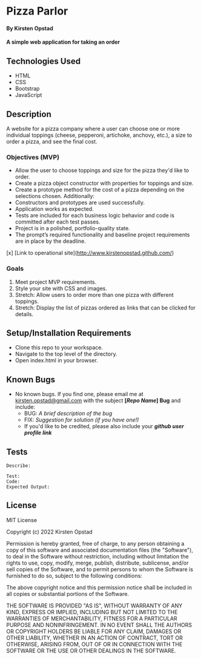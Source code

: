 # Pizza Parlor

#### By Kirsten Opstad

#### A simple web application for taking an order

## Technologies Used

* HTML 
* CSS 
* Bootstrap
* JavaScript

## Description

A website for a pizza company where a user can choose one or more individual toppings (cheese, pepperoni, artichoke, anchovy, etc.), a size to order a pizza, and see the final cost.

### Objectives (MVP)

* Allow the user to choose toppings and size for the pizza they'd like to order.
* Create a pizza object constructor with properties for toppings and size.
* Create a prototype method for the cost of a pizza depending on the selections chosen.
Additionally:
* Constructors and prototypes are used successfully.
* Application works as expected.
* Tests are included for each business logic behavior and code is committed after each test passes.
* Project is in a polished, portfolio-quality state.
* The prompt’s required functionality and baseline project requirements are in place by the deadline.
<!-- [x] Screenshots

![Screenshots](https://external-content.duckduckgo.com/iu/?u=https%3A%2F%2Ftse1.mm.bing.net%2Fth%3Fid%3DOIP.03bZmDGXaBhBYyxxp3Ls3gHaEA%26pid%3DApi&f=1&ipt=e980d57210242747a51c41421e1f09a6de3b1fdaeaadd297496787bb64e80c88&ipo=images) -->

[x] [Link to operational site](http://www.kirstenopstad.github.com/<REPOSITORY NAME>)

### Goals
1. Meet project MVP requirements.
2. Style your site with CSS and images.
3. Stretch: Allow users to order more than one pizza with different toppings.
4. Stretch: Display the list of pizzas ordered as links that can be clicked for details.

## Setup/Installation Requirements

* Clone this repo to your workspace.
* Navigate to the top level of the directory.
* Open index.html in your browser.

## Known Bugs

* No known bugs. If you find one, please email me at kirsten.opstad@gmail.com with the subject **[_Repo Name_] Bug** and include:
  * BUG: _A brief description of the bug_
  * FIX: _Suggestion for solution (if you have one!)_
  * If you'd like to be credited, please also include your **_github user profile link_**

## Tests
```
Describe: 

Test:
Code:
Expected Output:

```

## License

MIT License

Copyright (c) 2022 Kirsten Opstad

Permission is hereby granted, free of charge, to any person obtaining a copy
of this software and associated documentation files (the "Software"), to deal
in the Software without restriction, including without limitation the rights
to use, copy, modify, merge, publish, distribute, sublicense, and/or sell
copies of the Software, and to permit persons to whom the Software is
furnished to do so, subject to the following conditions:

The above copyright notice and this permission notice shall be included in all
copies or substantial portions of the Software.

THE SOFTWARE IS PROVIDED "AS IS", WITHOUT WARRANTY OF ANY KIND, EXPRESS OR
IMPLIED, INCLUDING BUT NOT LIMITED TO THE WARRANTIES OF MERCHANTABILITY,
FITNESS FOR A PARTICULAR PURPOSE AND NONINFRINGEMENT. IN NO EVENT SHALL THE
AUTHORS OR COPYRIGHT HOLDERS BE LIABLE FOR ANY CLAIM, DAMAGES OR OTHER
LIABILITY, WHETHER IN AN ACTION OF CONTRACT, TORT OR OTHERWISE, ARISING FROM,
OUT OF OR IN CONNECTION WITH THE SOFTWARE OR THE USE OR OTHER DEALINGS IN THE
SOFTWARE.